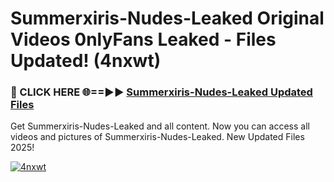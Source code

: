 # Summerxiris-Nudes-Leaked Original Videos 0nlyFans Leaked - Files Updated! (4nxwt)

<h3>🔴 CLICK HERE 🌐==►► <a href="https://tinyurl.com/4mcuefdz" rel="nofollow">Summerxiris-Nudes-Leaked Updated Files</a></h3>

Get Summerxiris-Nudes-Leaked and all content. Now you can access all videos and pictures of Summerxiris-Nudes-Leaked. New Updated Files 2025!

[![4nxwt](https://i.imgur.com/StAQSOY.gif)](https://tinyurl.com/4mcuefdz)
